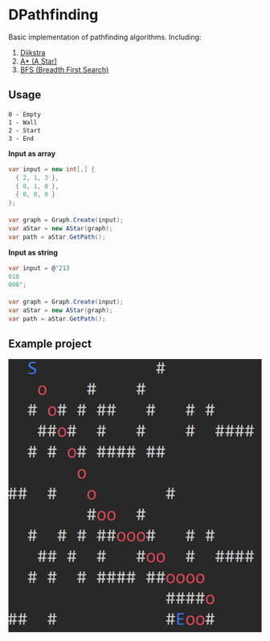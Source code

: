 # DPathfinding

Basic implementation of pathfinding algorithms. Including:
1. [Dijkstra](https://en.wikipedia.org/wiki/Dijkstra%27s_algorithm)
2. [A* (A Star)](https://en.wikipedia.org/wiki/A*_search_algorithm)
3. [BFS (Breadth First Search)](https://en.wikipedia.org/wiki/Breadth-first_search)

## Usage

```
0 - Empty
1 - Wall
2 - Start
3 - End
```

**Input as array**

```csharp
var input = new int[,] {
  { 2, 1, 3 },
  { 0, 1, 0 },
  { 0, 0, 0 }
};

var graph = Graph.Create(input);
var aStar = new AStar(graph);
var path = aStar.GetPath();
```

**Input as string**

```csharp
var input = @"213
010
000";

var graph = Graph.Create(input);
var aStar = new AStar(graph);
var path = aStar.GetPath();
```
## Example project

![example_screenshot](img/example_screenshot.png)
